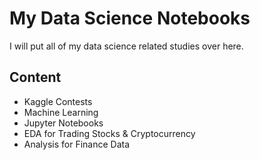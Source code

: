 # My Data Science Notebooks
I will put all of my data science related studies over here.

## Content

* Kaggle Contests
* Machine Learning
* Jupyter Notebooks
* EDA for Trading Stocks & Cryptocurrency
* Analysis for Finance Data

